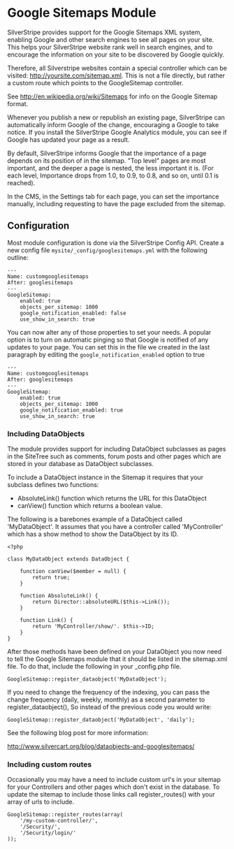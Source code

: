 # Google Sitemaps Module

SilverStripe provides support for the Google Sitemaps XML system, enabling 
Google and other search engines to see all pages on your site. This helps 
your SilverStripe website rank well in search engines, and to encourage the 
information on your site to be discovered by Google quickly.

Therefore, all Silverstripe websites contain a special controller which can be 
visited: http://yoursite.com/sitemap.xml. This is not a file directly, but 
rather a custom route which points to the GoogleSitemap controller.

See http://en.wikipedia.org/wiki/Sitemaps for info on the Google Sitemap 
format.

Whenever you publish a new or republish an existing page, SilverStripe can 
automatically inform Google of the change, encouraging a Google to take notice. 
If you install the SilverStripe Google Analytics module, you can see if Google 
has updated your page as a result.

By default, SilverStripe informs Google that the importance of a page depends 
on its position of in the sitemap. "Top level" pages are most important, and 
the deeper a page is nested, the less important it is. (For each level, 
Importance drops from 1.0, to 0.9, to 0.8, and so on, until 0.1 is reached).

In the CMS, in the Settings tab for each page, you can set the importance 
manually, including requesting to have the page excluded from the sitemap.

## Configuration

Most module configuration is done via the SilverStripe Config API. Create a new
config file `mysite/_config/googlesitemaps.yml` with the following outline:

	---
	Name: customgooglesitemaps
	After: googlesitemaps
	---
	GoogleSitemap:
  		enabled: true
  		objects_per_sitemap: 1000
  		google_notification_enabled: false
  		use_show_in_search: true

You can now alter any of those properties to set your needs. A popular option
is to turn on automatic pinging so that Google is notified of any updates to
your page. You can set this in the file we created in the last paragraph by
editing the `google_notification_enabled` option to true

	---
	Name: customgooglesitemaps
	After: googlesitemaps
	---
	GoogleSitemap:
  		enabled: true
  		objects_per_sitemap: 1000
  		google_notification_enabled: true
  		use_show_in_search: true

### Including DataObjects

The module provides support for including DataObject subclasses as pages in the 
SiteTree such as comments, forum posts and other pages which are stored in your
database as DataObject subclasses.

To include a DataObject instance in the Sitemap it requires that your subclass 
defines two functions:

 * AbsoluteLink() function which returns the URL for this DataObject
 * canView() function which returns a boolean value.

The following is a barebones example of a DataObject called 'MyDataObject'. It 
assumes that you have a controller called 'MyController' which has a show method 
to show the DataObject by its ID.

	<?php
	
	class MyDataObject extends DataObject {
		
		function canView($member = null) {
			return true;
		}
		
		function AbsoluteLink() {
			return Director::absoluteURL($this->Link());
		}
		
		function Link() {
			return 'MyController/show/'. $this->ID;
		}
	}


After those methods have been defined on your DataObject you now need to tell 
the Google Sitemaps module that it should be listed in the sitemap.xml file. To
do that, include the following in your _config.php file.

	GoogleSitemap::register_dataobject('MyDataObject');

If you need to change the frequency of the indexing, you can pass the change 
frequency (daily, weekly, monthly) as a second parameter to register_dataobject(), So 
instead of the previous code you would write:

	GoogleSitemap::register_dataobject('MyDataObject', 'daily');	
	
See the following blog post for more information:

http://www.silvercart.org/blog/dataobjects-and-googlesitemaps/

### Including custom routes

Occasionally you may have a need to include custom url's in your sitemap for
your Controllers and other pages which don't exist in the database. To update
the sitemap to include those links call register_routes() with your array of
urls to include.

	GoogleSitemap::register_routes(array(
		'/my-custom-controller/',
		'/Security/',
		'/Security/login/'
	));

